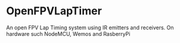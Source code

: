 # OpenFPVLapTimer
An open FPV Lap Timing system using IR emitters and receivers. On hardware such NodeMCU, Wemos and RasberryPi
